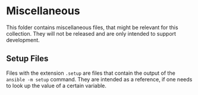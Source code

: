 # Miscellaneous
This folder contains miscellaneous files, that might be relevant for this collection.
They will not be released and are only intended to support development.

## Setup Files
Files with the extension `.setup` are files that contain the output of the
`ansible -m setup` command. They are intended as a reference, if one needs
to look up the value of a certain variable.